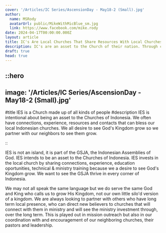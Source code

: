 ```yaml
---
cover: '/Articles/IC Series/AscensionDay - May18-2 (Small).jpg'
author:
  name: MSRody
  avatarUrl: public/MikeWithMicBlue_sm.jpg
  link: https://www.facebook.com/mike.rody
date: 2024-04-17T00:00:00.000Z
layout: article
title: IC's Are Local Churches That Share Resources With Local Churches
description: IC's are an asset to the Church of their nation. Through connections, experience, education, resources and a desire to see God's Kingdom grow, international churches and their people desire to partner in ministry.
draft: true
head: true
---
```


::hero
---
image: '/Articles/IC Series/AscensionDay - May18-2 (Small).jpg'
---

#title
IES is a Church made up of all kinds of people
#description
IES is intentional about being an asset to the Churches of Indonesia. We often have connections, experience, resources and contacts that can bless our local Indonesian churches. We all desire to see God's Kingdom grow so we partner with our neighbors to see them grow.

::

IES is not an island, it is part of the GSJA, the Indonesian Assemblies of God. IES intends to be an asset to the Churches of Indonesia. IES invests in the local church by sharing connections, experience, education oportunities, technical & ministry training because we a desire to see God's Kingdom grow. We want to see the GSJA thrive in every corner of Indonesia.

We may not all speak the same language but we do serve the same God and King who calls us to grow His Kingdom, not our own little silo'd version of a kingdom. We are always looking to partner with others who have long term local presence, who can direct new believers to churches that will connect with them in ministry and will see the ministry investment through, over the long term. This is played out in mission outreach but also in our coordination with and encouragement of our neighboring churches, their pastors and leadership. 

